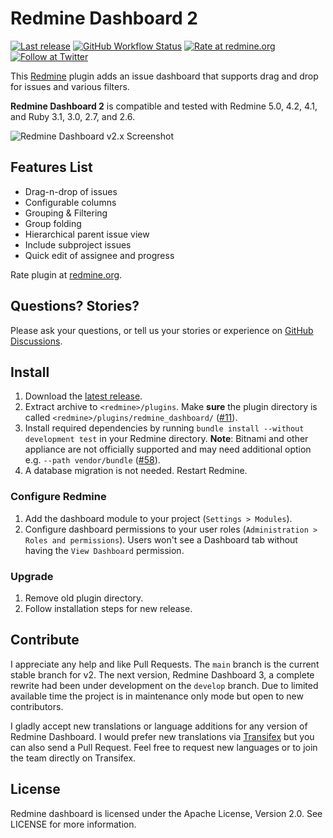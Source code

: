 # Redmine Dashboard 2

[![Last release](https://img.shields.io/github/v/release/jgraichen/redmine_dashboard?label=latest%20release&logo=github&style=flat-square)](https://github.com/jgraichen/redmine_dashboard/releases/latest)
[![GitHub Workflow Status](https://img.shields.io/github/actions/workflow/status/jgraichen/redmine_dashboard/test.yml?branch=main&logo=github&style=flat-square)](https://github.com/jgraichen/redmine_dashboard/actions)
[![Rate at redmine.org](http://img.shields.io/badge/rate%20at-redmine.org-blue.svg?style=flat-square)](http://www.redmine.org/plugins/redmine-dashboard)
[![Follow at Twitter](http://img.shields.io/badge/follow%20at-twitter-blue.svg?style=flat-square)](https://twitter.com/RmDashboard)

This [Redmine](http://redmine.org) plugin adds an issue dashboard that supports drag and drop for issues and various filters.

**Redmine Dashboard 2** is compatible and tested with Redmine 5.0, 4.2, 4.1, and Ruby 3.1, 3.0, 2.7, and 2.6.

![Redmine Dashboard v2.x Screenshot](docs/rdb_2-1.png)

## Features List

* Drag-n-drop of issues
* Configurable columns
* Grouping & Filtering
* Group folding
* Hierarchical parent issue view
* Include subproject issues
* Quick edit of assignee and progress

Rate plugin at [redmine.org](http://www.redmine.org/plugins/redmine-dashboard).

## Questions? Stories?

Please ask your questions, or tell us your stories or experience on [GitHub Discussions](https://github.com/jgraichen/redmine_dashboard/discussions).

## Install

1. Download the [latest release](https://github.com/jgraichen/redmine_dashboard/releases).
2. Extract archive to `<redmine>/plugins`. Make **sure** the plugin directory is called `<redmine>/plugins/redmine_dashboard/` ([#11](https://github.com/jgraichen/redmine_dashboard/issues/11)).
3. Install required dependencies by running `bundle install --without development test` in your Redmine directory. **Note**: Bitnami and other appliance are not officially supported and may need additional option e.g. `--path vendor/bundle` ([#58](https://github.com/jgraichen/redmine_dashboard/issues/58)).
4. A database migration is not needed. Restart Redmine.

### Configure Redmine

1. Add the dashboard module to your project (`Settings > Modules`).
2. Configure dashboard permissions to your user roles (`Administration > Roles and permissions`). Users won't see a Dashboard tab without having the `View Dashboard` permission.

### Upgrade

1. Remove old plugin directory.
2. Follow installation steps for new release.

## Contribute

I appreciate any help and like Pull Requests. The `main` branch is the current stable branch for v2. The next version, Redmine Dashboard 3, a complete rewrite had been under development on the `develop` branch. Due to limited available time the project is in maintenance only mode but open to new contributors.

I gladly accept new translations or language additions for any version of Redmine Dashboard. I would prefer new translations via [Transifex](https://www.transifex.com/projects/p/redmine-dashboard/) but you can also send a Pull Request. Feel free to request new languages or to join the team directly on Transifex.

## License

Redmine dashboard is licensed under the Apache License, Version 2.0.
See LICENSE for more information.
